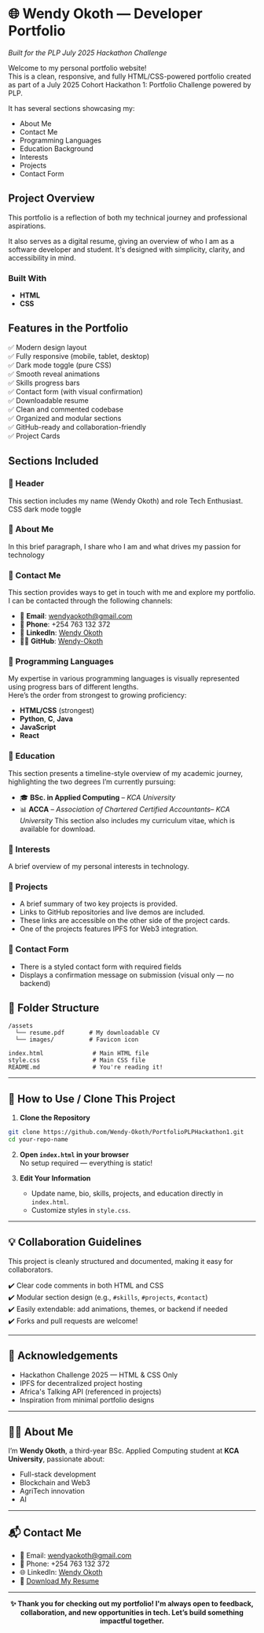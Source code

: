 # 🌐 Wendy Okoth — Developer Portfolio  
*Built for the PLP July 2025 Hackathon Challenge*

Welcome to my personal portfolio website!  
This is a clean, responsive, and fully HTML/CSS-powered portfolio created as part of a July 2025 Cohort Hackathon 1: Portfolio Challenge 
powered by PLP.

It has several sections showcasing my:
- About Me
- Contact Me
- Programming Languages
- Education Background
- Interests
- Projects
- Contact Form 

##  Project Overview

This portfolio is a reflection of both my technical journey and professional aspirations.

It also serves as a digital resume, giving an overview of who I am as a software developer and student. It's designed with simplicity, clarity, and accessibility in mind.

### Built With

- **HTML**
- **CSS**

## Features in the Portfolio

✅ Modern design layout  
✅ Fully responsive (mobile, tablet, desktop)  
✅ Dark mode toggle (pure CSS)  
✅ Smooth reveal animations  
✅ Skills progress bars  
✅ Contact form (with visual confirmation)  
✅ Downloadable resume  
✅ Clean and commented codebase  
✅ Organized and modular sections  
✅ GitHub-ready and collaboration-friendly  
✅ Project Cards


##  Sections Included

### 🔹 Header
This section includes my name (Wendy Okoth) and role Tech Enthusiast.
CSS dark mode toggle

### 🔹 About Me
In this brief paragraph, I share who I am and what drives my passion for technology

### 🔹 Contact Me
This section provides ways to get in touch with me and explore my portfolio.  
I can be contacted through the following channels:

- 📧 **Email**: [wendyaokoth@gmail.com](mailto:wendyaokoth@gmail.com)  
- 📱 **Phone**: +254 763 132 372  
- 💼 **LinkedIn**: [Wendy Okoth](https://www.linkedin.com/in/wendy-okoth-329b98236/)  
- 🧑‍💻 **GitHub**: [Wendy-Okoth](https://github.com/Wendy-Okoth)
      

### 🔹 Programming Languages
My expertise in various programming languages is visually represented using progress bars of different lengths.  
Here’s the order from strongest to growing proficiency:
- **HTML/CSS** (strongest)
- **Python**, **C**, **Java**
- **JavaScript**
- **React**

### 🔹 Education
This section presents a timeline-style overview of my academic journey, highlighting the two degrees I’m currently pursuing:
- 🎓 **BSc. in Applied Computing** – *KCA University*
- 📊 **ACCA** – *Association of Chartered Certified Accountants*– *KCA University*
This section also includes my curriculum vitae, which is available for download.


### 🔹 Interests
A brief overview of my personal interests in technology.

### 🔹 Projects
- A brief summary of two key projects is provided.  
- Links to GitHub repositories and live demos are included.  
- These links are accessible on the other side of the project cards.  
- One of the projects features IPFS for Web3 integration.

### 🔹 Contact Form
- There is a styled contact form with required fields
- Displays a confirmation message on submission (visual only — no backend)

## 📁 Folder Structure

```
/assets
  └── resume.pdf       # My downloadable CV
  └── images/          # Favicon icon

index.html              # Main HTML file
style.css               # Main CSS file
README.md               # You're reading it!
```

---

## 📝 How to Use / Clone This Project

1. **Clone the Repository**

```bash
git clone https://github.com/Wendy-Okoth/PortfolioPLPHackathon1.git
cd your-repo-name
```

2. **Open `index.html` in your browser**  
   No setup required — everything is static!

3. **Edit Your Information**  
   - Update name, bio, skills, projects, and education directly in `index.html`.
   - Customize styles in `style.css`.

---

## 💡 Collaboration Guidelines

This project is cleanly structured and documented, making it easy for collaborators.

✔️ Clear code comments in both HTML and CSS  
✔️ Modular section design (e.g., `#skills`, `#projects`, `#contact`)  
✔️ Easily extendable: add animations, themes, or backend if needed  
✔️ Forks and pull requests are welcome!

---

## 📣 Acknowledgements

- Hackathon Challenge 2025 — HTML & CSS Only  
- IPFS for decentralized project hosting  
- Africa's Talking API (referenced in projects)  
- Inspiration from minimal portfolio designs

---

## 🙋‍♀️ About Me

I’m **Wendy Okoth**, a third-year BSc. Applied Computing student at **KCA University**, passionate about:
- Full-stack development
- Blockchain and Web3
- AgriTech innovation
- AI 

---

## 📬 Contact Me

- 📧 Email: wendyaokoth@gmail.com  
- 📱 Phone: +254 763 132 372  
- 🌐 LinkedIn: [Wendy Okoth](https://www.linkedin.com/in/wendy-okoth-329b98236/)  
- 📝 [Download My Resume](assets/resume.pdf)


---

<p align="center"><strong>
✨  Thank you for checking out my portfolio! I'm always open to feedback, collaboration, and new opportunities in tech.  
Let’s build something impactful together.</strong>
</p>

